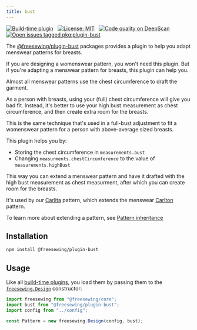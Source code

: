 ```yaml
---
title: bust
---
```


[![Build-time plugin](https://img.shields.io/badge/Type-build--time-purple.svg)](/plugins) &nbsp; [![License: MIT](https://img.shields.io/npm/l/@freesewing/plugin-bust.svg?label=License)](https://www.npmjs.com/package/@freesewing/plugin-bust) &nbsp; [![Code quality on DeepScan](https://deepscan.io/api/teams/2114/projects/2993/branches/23256/badge/grade.svg)](https://deepscan.io/dashboard#view=project&tid=2114&pid=2993&bid=23256) &nbsp; [![Open issues tagged pkg:plugin-bust](https://img.shields.io/github/issues/freesewing/freesewing/pkg:plugin-bust.svg?label=Issues)](https://github.com/freesewing/freesewing/issues?q=is%3Aissue+is%3Aopen+label%3Apkg%3Aplugin-bust)

The [@freesewing/plugin-bust](/reference/packages/plugin-bust) packages provides a plugin to help you adapt menswear patterns for breasts.

If you are designing a womenswear pattern, you won't need this plugin. But if you're adapting a menswear pattern for breasts, this plugin can help you.

Almost all menswear patterns use the chest circumference to draft the garment.

As a person with breasts, using your (full) chest circumference will give you bad fit. Instead, it's better to use your high bust measurement as chest circumference, and then create extra room for the breasts.

This is the same technique that's used in a full-bust adjustment to fit a womenswear pattern for a person with above-average sized breasts.

This plugin helps you by:

 - Storing the chest circumference in `measurements.bust`
 - Changing `measurments.chestCircumference` to the value of `measurements.highBust`

This way you can extend a menswear pattern and have it drafted with the high bust measurement as chest measurment, after which you can create room for the breasts.

It's used by our [Carlita](/reference/packages/carlita) pattern, which extends the menswear [Carlton](/reference/packages/carlton) pattern.

<Tip>

To learn more about extending a pattern, see [Pattern inheritance](/howtos/core/inheritance/)

</Tip>

## Installation

```bash
npm install @freesewing/plugin-bust
```

## Usage

Like all [build-time plugins](/guides/plugins/#build-time-plugins), you load them by passing them to the [`freesewing.Design`](/reference/api#design) constructor:

```js
import freesewing from "@freesewing/core";
import bust from "@freesewing/plugin-bust";
import config from "../config";

const Pattern = new freesewing.Design(config, bust);
```


